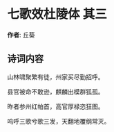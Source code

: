# 七歌效杜陵体  其三

**作者**: 丘葵

## 诗词内容

山林啸聚繁有徒，州家买尽勤招呼。

县官被命不敢逊，麒麟出模群狐孤。

昨者参州红帕首，高官厚禄恣狂图。

呜呼三歌兮歌三发，天翻地覆纲常灭。

